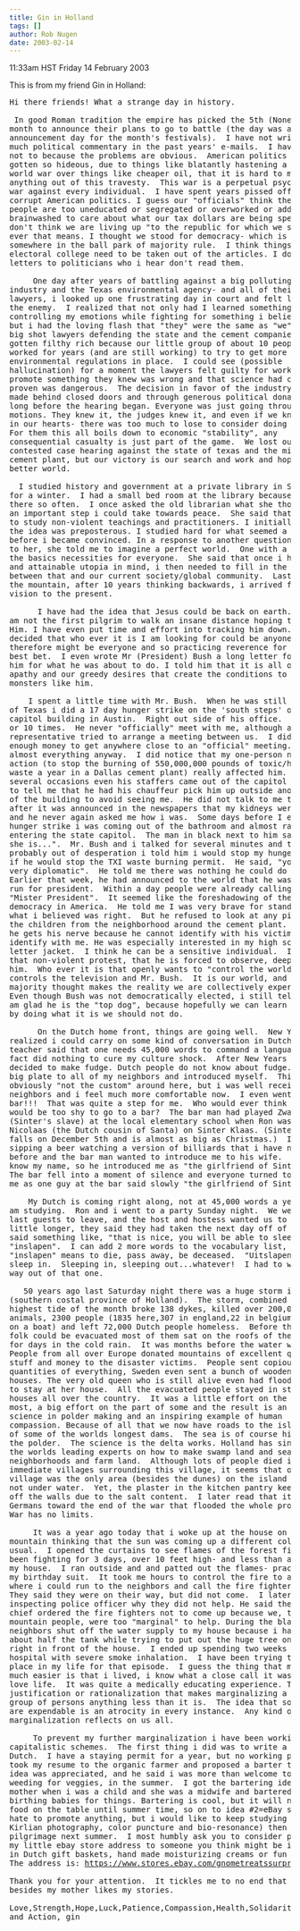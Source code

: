 ```yaml
---
title: Gin in Holland
tags: []
author: Rob Nugen
date: 2003-02-14
---
```


<p class=date>11:33am HST Friday 14 February 2003</p>

<p>This is from my friend Gin in Holland:</p>

<pre>
Hi there friends! What a strange day in history.

 In good Roman tradition the empire has picked the 5th (Nones) of the
month to announce their plans to go to battle (the day was also the
announcement day for the month's festivals).  I have not written very
much political commentary in the past years' e-mails.  I have tried
not to because the problems are obvious.  American politics have
gotten so hideous, due to things like blatantly hastening a third
world war over things like cheaper oil, that it is hard to make
anything out of this travesty.  This war is a perpetual psychological
war against every individual.  I have spent years pissed off about
corrupt American politics. I guess our "officials" think the American
people are too uneducated or segregated or overworked or addicted or
brainwashed to care about what our tax dollars are being spent on.  I
don't think we are living up "to the republic for which we stand" what
ever that means. I thought we stood for democracy- which is at least
somewhere in the ball park of majority rule.  I think things like the
electoral college need to be taken out of the articles. I do write
letters to politicians who i hear don't read them.

     One day after years of battling against a big polluting cement
industry and the Texas environmental agency- and all of their fancy
lawyers, i looked up one frustrating day in court and felt love for
the enemy.  I realized that not only had I learned something about
controlling my emotions while fighting for something i believed in,
but i had the loving flash that "they" were the same as "we" were. The
big shot lawyers defending the state and the cement companies had
gotten filthy rich because our little group of about 10 people had
worked for years (and are still working) to try to get more
environmental regulations in place.  I could see (possible
hallucination) for a moment the lawyers felt guilty for working to
promote something they knew was wrong and that science had clearly
proven was dangerous.  The decision in favor of the industry had been
made behind closed doors and through generous political donations,
long before the hearing began. Everyone was just going through the
motions. They knew it, the judges knew it, and even if we knew it deep
in our hearts- there was too much to lose to consider doing nothing.
For them this all boils down to economic "stability", any
consequential casualty is just part of the game.  We lost our
contested case hearing against the state of texas and the midlothian
cement plant, but our victory is our search and work and hope for a
better world.

  I studied history and government at a private library in Switzerland
for a winter.  I had a small bed room at the library because i was
there so often.  I once asked the old librarian what she thought was
an important step i could take towards peace.  She said that i needed
to study non-violent teachings and practitioners. I initially thought
the idea was preposterous. I studied hard for what seemed a long time
before i became convinced. In a response to another question i posed
to her, she told me to imagine a perfect world.  One with a place and
the basics necessities for everyone.  She said that once i had a clear
and attainable utopia in mind, i then needed to fill in the details
between that and our current society/global community.  Last year on
the mountain, after 10 years thinking backwards, i arrived from my
vision to the present.

      I have had the idea that Jesus could be back on earth. I guess i
am not the first pilgrim to walk an insane distance hoping to find
Him. I have even put time and effort into tracking him down. I have
decided that who ever it is I am looking for could be anyone,
therefore might be everyone and so practicing reverence for all is my
best bet.  I even wrote Mr (President) Bush a long letter forgiving
him for what he was about to do. I told him that it is all of our
apathy and our greedy desires that create the conditions to foster
monsters like him.

    I spent a little time with Mr. Bush.  When he was still governor
of Texas i did a 17 day hunger strike on the 'south steps' of the
capitol building in Austin.  Right out side of his office.  We spoke 9
or 10 times.  He never "officially" meet with me, although a state
representative tried to arrange a meeting between us.  I did not have
enough money to get anywhere close to an "official" meeting. I said
almost everything anyway.  I did notice that my one-person non-violent
action (to stop the burning of 550,000,000 pounds of toxic/hazardous
waste a year in a Dallas cement plant) really affected him.  On
several occasions even his staffers came out of the capitol building
to tell me that he had his chauffeur pick him up outside another exit
of the building to avoid seeing me.  He did not talk to me too much
after it was announced in the newspapers that my kidneys were failing,
and he never again asked me how i was.  Some days before I ended my
hunger strike i was coming out of the bathroom and almost ran into him
entering the state capitol.  The man in black next to him said "there
she is...".  Mr. Bush and i talked for several minutes and then
probably out of desperation i told him i would stop my hunger strike
if he would stop the TXI waste burning permit.  He said, "you are not
very diplomatic".  He told me there was nothing he could do about it.
Earlier that week, he had announced to the world that he was going to
run for president.  Within a day people were already calling him
"Mister President".  It seemed like the foreshadowing of the death of
democracy in America.  He told me I was very brave for standing up for
what i believed was right.  But he refused to look at any pictures of
the children from the neighborhood around the cement plant.  I suspect
he gets his nerve because he cannot identify with his victims.  He did
identify with me. He was especially interested in my high school
letter jacket.  I think he can be a sensitive individual.  I believe
that non-violent protest, that he is forced to observe, deeply affects
him.  Who ever it is that openly wants to "control the world",
controls the television and Mr. Bush.  It is our world, and the
majority thought makes the reality we are collectively experiencing.
Even though Bush was not democratically elected, i still tell myself i
am glad he is the "top dog", because hopefully we can learn what to do
by doing what it is we should not do.

      On the Dutch home front, things are going well.  New Years Eve i
realized i could carry on some kind of conversation in Dutch.  My
teacher said that one needs 45,000 words to command a language.  That
fact did nothing to cure my culture shock.  After New Years Eve i
decided to make fudge. Dutch people do not know about fudge. I took a
big plate to all of my neighbors and introduced myself.  This was
obviously "not the custom" around here, but i was well received by my
neighbors and i feel much more comfortable now.  I even went to the
bar!!!  That was quite a step for me.  Who would ever think that i
would be too shy to go to a bar?  The bar man had played Zwarte Piet
(Sinter's slave) at the local elementary school when Ron was Sint
Nicolaas (the Dutch cousin of Santa) on Sinter Klaas. (Sinter Klaas
falls on December 5th and is almost as big as Christmas.)  I was
sipping a beer watching a version of billiards that i have never seen
before and the bar man wanted to introduce me to his wife.  He did not
know my name, so he introduced me as "the girlfriend of Sinter Klaas".
The bar fell into a moment of silence and everyone turned to look at
me as one guy at the bar said slowly "the girlfriend of Sinter Klaas?"

    My Dutch is coming right along, not at 45,000 words a year, but I
am studying.  Ron and i went to a party Sunday night.  We were the
last guests to leave, and the host and hostess wanted us to stay a
little longer, they said they had taken the next day off of work.  I
said something like, "that is nice, you will be able to sleep in"-
"inslapen".  I can add 2 more words to the vocabulary list, because
"inslapen" means to die, pass away, be deceased.  "Uitslapen" means to
sleep in.  Sleeping in, sleeping out...whatever!  I had to wiggle my
way out of that one.

   50 years ago last Saturday night there was a huge storm in Zeeland
(southern costal province of Holland).  The storm, combined with the
highest tide of the month broke 138 dykes, killed over 200,000
animals, 2300 people (1835 here,307 in england,22 in belgium and 132
on a boat) and left 72,000 Dutch people homeless.  Before the living
folk could be evacuated most of them sat on the roofs of their houses
for days in the cold rain.  It was months before the water was gone.
People from all over Europe donated mountains of excellent quality
stuff and money to the disaster victims.  People sent copious
quantities of everything, Sweden even sent a bunch of wooden
houses. The very old queen who is still alive even had flood victims
to stay at her house.  All the evacuated people stayed in strangers
houses all over the country.  It was a little effort on the part of
most, a big effort on the part of some and the result is an amazing
science in polder making and an inspiring example of human
compassion. Because of all that we now have roads to the island on top
of some of the worlds longest dams.  The sea is of course higher than
the polder.  The science is the delta works. Holland has since been
the worlds leading experts on how to make swamp land and sea into
neighborhoods and farm land.  Although lots of people died in the
immediate villages surrounding this village, it seems that our little
village was the only area (besides the dunes) on the island that was
not under water.  Yet, the plaster in the kitchen pantry keeps flaking
off the walls due to the salt content.  I later read that it was the
Germans toward the end of the war that flooded the whole province!
War has no limits.

     It was a year ago today that i woke up at the house on the
mountain thinking that the sun was coming up a different color than
usual.  I opened the curtains to see flames of the forest fire i had
been fighting for 3 days, over 10 feet high- and less than a foot from
my house.  I ran outside and and patted out the flames- practically in
my birthday suit.  It took me hours to control the fire to a point
where i could run to the neighbors and call the fire fighters again.
They said they were on their way, but did not come.  I later asked the
inspecting police officer why they did not help. He said the police
chief ordered the fire fighters not to come up because we, the
mountain people, were too "marginal" to help. During the blaze my
neighbors shut off the water supply to my house because i had used
about half the tank while trying to put out the huge tree on fire
right in front of the house.  I ended up spending two weeks in the
hospital with severe smoke inhalation.  I have been trying to find a
place in my life for that episode.  I guess the thing that makes it
much easier is that i lived, i know what a close call it was, and i
love life.  It was quite a medically educating experience. There is no
justification or rationalization that makes marginalizing a person or
group of persons anything less than it is.  The idea that some people
are expendable is an atrocity in every instance.  Any kind of
marginalization reflects on us all.

     To prevent my further marginalization i have been working on
capitalistic schemes.  The first thing i did was to write a resume in
Dutch.  I have a staying permit for a year, but no working permit.  I
took my resume to the organic farmer and proposed a barter trade. The
idea was appreciated, and he said i was more than welcome to trade
weeding for veggies, in the summer.  I got the bartering idea from my
mother when i was a child and she was a midwife and bartered home
birthing babies for things. Bartering is cool, but it will not put
food on the table until summer time, so on to idea #2=eBay store.  I
hate to promote anything, but i would like to keep studying Dutch (and
Kirlian photography, color puncture and bio-resonance) then finish my
pilgrimage next summer.  I most humbly ask you to consider passing on
my little ebay store address to someone you think might be interested
in Dutch gift baskets, hand made moisturizing creams or fun long hats.
The address is: <a href="https://www.stores.ebay.com/gnometreatssurprisesfromholland">https://www.stores.ebay.com/gnometreatssurprisesfromholland</a>

Thank you for your attention.  It tickles me to no end that someone
besides my mother likes my stories.

Love,Strength,Hope,Luck,Patience,Compassion,Health,Solidarity,Ideas
and Action, gin
</pre>
